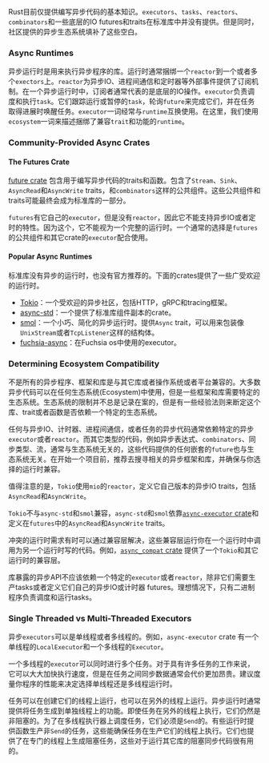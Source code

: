 Rust目前仅提供编写异步代码的基本知识。`executors`、`tasks`、`reactors`、`combinators`和一些底层的IO futures和traits在标准库中并没有提供。但是同时，社区提供的异步生态系统填补了这些空白。



### Async Runtimes

异步运行时是用来执行异步程序的库。运行时通常捆绑一个`reactor`到一个或者多个`exectors`上。`reactor`为异步IO、进程间通信和定时器等外部事件提供了订阅机制。在一个异步运行时中，订阅者通常代表的是底层的IO操作。`executor`负责调度和执行`task`。它们跟踪运行或暂停的`task`，轮询`future`来完成它们，并在任务取得进展时唤醒任务。`executor`一词经常与`runtime`互换使用。在这里，我们使用`ecosystem`一词来描述捆绑了兼容`trait`和功能的`runtime`。



### Community-Provided Async Crates

#### The Futures Crate

[future crate](https://docs.rs/futures/) 包含用于编写异步代码的traits和函数。包含了`Stream`、`Sink`、`AsyncRead`和`AsyncWrite` traits，和`combinators`这样的公共组件。这些公共组件和traits可能最终会成为标准库的一部分。

`futures`有它自己的`executor`，但是没有`reactor`，因此它不能支持异步IO或者定时的特性。因为这个，它不能视为一个完整的运行时。一个通常的选择是`futures`的公共组件和其它crate的`executor`配合使用。



#### Popular Async Runtimes

标准库没有异步的运行时，也没有官方推荐的。下面的crates提供了一些广受欢迎的运行时。

- [Tokio](https://docs.rs/tokio/)：一个受欢迎的异步社区，包括HTTP，gRPC和tracing框架。
- [async-std](https://docs.rs/async-std/)：一个提供了标准库组件副本的crate。
- [smol](https://docs.rs/smol/)：一个小巧、简化的异步运行时。提供`Async` trait，可以用来包装像`UnixStream`或者`TcpListener`这样的结构体。
- [fuchsia-async](https://fuchsia.googlesource.com/fuchsia/+/master/src/lib/fuchsia-async/)：在Fuchsia os中使用的executor。



### Determining Ecosystem Compatibility

不是所有的异步程序、框架和库是与其它库或者操作系统或者平台兼容的。大多数异步代码可以在任何生态系统(Ecosystem)中使用，但是一些框架和库需要特定的生态系统。生态系统的限制并不总是记录在案的，但是有一些经验法则来断定这个库、trait或者函数是否依赖一个特定的生态系统。

任何与异步IO、计时器、进程间通信，或者任务的异步代码通常依赖特定的异步`executor`或者`reactor`。而其它类型的代码，例如异步表达式、`combinators`、同步类型、流，通常与生态系统无关的，这些代码提供的任何嵌套的`future`也与生态系统无关。在开始一个项目前，推荐去搜寻相关的异步框架和库，并确保与你选择的运行时兼容。

值得注意的是，`Tokio`使用`mio`的`reactor`，定义它自己版本的异步IO traits，包括`AsyncRead`和`AsyncWrite`。

`Tokio`不与`async-std`和`smol`兼容，`async-std`和`smol`依靠[`async-executor` crate](https://docs.rs/async-executor)和定义在`futures`中的`AsyncRead`和`AsyncWrite` traits。

冲突的运行时需求有时可以通过兼容层解决，这些兼容层运行你在一个运行时中调用为另一个运行时写的代码。例如，[`async_compat` crate](https://docs.rs/async_compat) 提供了一个`Tokio`和其它运行时的兼容层。

库暴露的异步API不应该依赖一个特定的`executor`或者`reactor`，除非它们需要生产tasks或者定义它们自己的异步IO或计时器 futures。理想情况下，只有二进制程序负责调度和运行tasks。



### Single Threaded vs Multi-Threaded Executors

异步`executors`可以是单线程或者多线程的。例如，`async-executor` crate 有一个单线程的`LocalExecutor`和一个多线程的`Executor`。

一个多线程的`executor`可以同时进行多个任务。对于具有许多任务的工作来说，它可以大大加快执行速度，但是在任务之间同步数据通常会代价更加昂贵。建议度量你程序的性能来决定选择单线程还是多线程运行时。

任务可以在创建它们的线程上运行，也可以在另外的线程上运行。异步运行时通常提供将任务生成到单独线程上的功能。即使任务在另外的线程上执行，它们仍然是非阻塞的。为了在多线程执行器上调度任务，它们必须是`Send`的。有些运行时提供函数生产非`Send`的任务，这些能确保任务在生产它们的线程上执行。它们也提供了在专门的线程上生成阻塞任务，这些对于运行其它库的阻塞同步代码很有用的。



